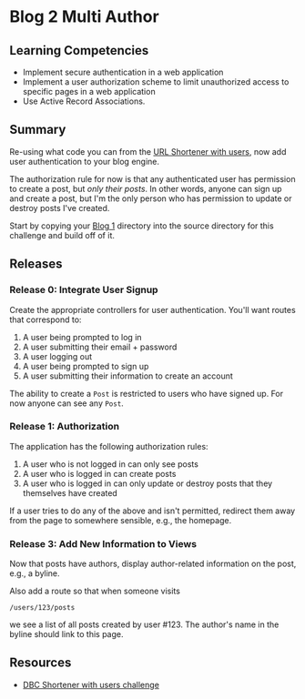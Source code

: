 # Blog 2 Multi Author

## Learning Competencies

* Implement secure authentication in a web application
* Implement a user authorization scheme to limit unauthorized access to specific pages in a web application  
* Use Active Record Associations.

## Summary

Re-using what code you can from the [URL Shortener with users][shortener with
users], now add user authentication to your blog engine.

The authorization rule for now is that any authenticated user has permission to
create a post, but *only their posts*.  In other words, anyone can sign up and
create a post, but I'm the only person who has permission to update or destroy
posts I've created.

Start by copying your [Blog 1](https://github.com/sea-lions-2014/blog-1-anonymous-blog-challenge) directory into the source directory for this challenge and build off of it. 

## Releases

### Release 0: Integrate User Signup

Create the appropriate controllers for user authentication.  You'll want routes
that correspond to:

1. A user being prompted to log in
2. A user submitting their email + password
3. A user logging out
4. A user being prompted to sign up
5. A user submitting their information to create an account

The ability to create a `Post` is restricted to users who have signed up.  For now anyone can see any `Post`.

### Release 1: Authorization

The application has the following authorization rules:

1. A user who is not logged in can only see posts
2. A user who is logged in can create posts
3. A user who is logged in can only update or destroy posts that they themselves have created

If a user tries to do any of the above and isn't permitted, redirect them away from the page to somewhere sensible, e.g., the homepage.

### Release 3: Add New Information to Views

Now that posts have authors, display author-related information on the post,
e.g., a byline.

Also add a route so that when someone visits

```text
/users/123/posts
```

we see a list of all posts created by user #123.  The author's name in the
byline should link to this page.

## Resources

* [DBC Shortener with users challenge][shortener with users]

[shortener with users]: https://github.com/Devbootcamp/sinatra-url-shortener-with-users-challenge
